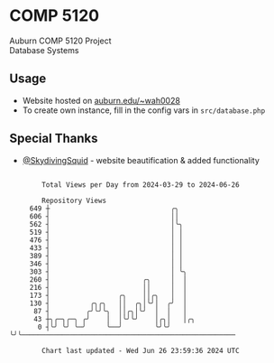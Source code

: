 # COMP 5120
Auburn COMP 5120 Project  
Database Systems

## Usage
- Website hosted on [auburn.edu/~wah0028](https://webhome.auburn.edu/~wah0028/)
- To create own instance, fill in the config vars in `src/database.php`

## Special Thanks
- [@SkydivingSquid](https://github.com/SkydivingSquid) - website beautification & added functionality

```

        Total Views per Day from 2024-03-29 to 2024-06-26

        Repository Views
     649 ┼                              ╭╮
     606 ┤                              ││
     562 ┤                              │╰╮
     519 ┤                              │ │
     476 ┤                              │ │
     433 ┤                              │ │
     389 ┤                              │ │
     346 ┤                              │ │
     303 ┤                              │ ╰╮
     260 ┤                       ╭╮     │  │
     216 ┤                       ││     │  │
     173 ┤                 ╭╮    ││╭╮   │  │
     130 ┤          ╭╮╭╮   ││  ╭╮│╰╯│  ╭╯  │
      87 ┤         ╭╯╰╯╰╮  ││╭╮│╰╯  │  │   │
      43 ┼╮╭─╮╭─╮ ╭╯    │  │╰╯╰╯    │╭╮│   │╭╮
       0 ┤╰╯ ╰╯ ╰─╯     ╰──╯        ╰╯╰╯   ╰╯╰─────────────────────────────────────────────────────

        Chart last updated - Wed Jun 26 23:59:36 2024 UTC
        
```

